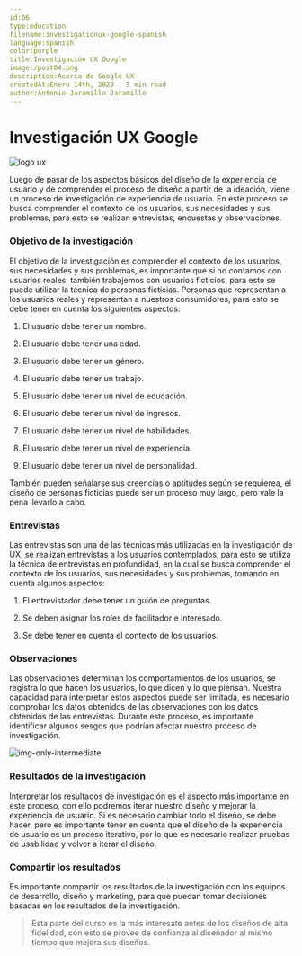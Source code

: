 ```yaml
---
id:06
type:education
filename:investigationux-google-spanish
language:spanish
color:purple
title:Investigación UX Google
image:/post04.png
description:Acerca de Google UX
createdAt:Enero 14th, 2023 - 5 min read
author:Antonio Jaramillo Jaramillo
---
```


# Investigación UX Google

![logo ux](https://backendblog.fly.dev/post04.png)

Luego de pasar de los aspectos básicos del diseño de la experiencia de usuario y de comprender el proceso de diseño a partir de la ideación, viene un proceso de investigación de experiencia de usuario. En este proceso se busca comprender el contexto de los usuarios, sus necesidades y sus problemas, para esto se realizan entrevistas, encuestas y observaciones.

### Objetivo de la investigación

El objetivo de la investigación es comprender el contexto de los usuarios, sus necesidades y sus problemas, es importante que si no contamos con usuarios reales, también trabajemos con usuarios ficticios, para esto se puede utilizar la técnica de personas ficticias. Personas que representan a los usuarios reales y representan a nuestros consumidores, para esto se debe tener en cuenta los siguientes aspectos:

1. El usuario debe tener un nombre.

2. El usuario debe tener una edad.

3. El usuario debe tener un género.

4. El usuario debe tener un trabajo.

5. El usuario debe tener un nivel de educación.

6. El usuario debe tener un nivel de ingresos.

7. El usuario debe tener un nivel de habilidades.

8. El usuario debe tener un nivel de experiencia.

9. El usuario debe tener un nivel de personalidad.

También pueden señalarse sus creencias o aptitudes según se requierea, el diseño de personas ficticias puede ser un proceso muy largo, pero vale la pena llevarlo a cabo.

### Entrevistas

Las entrevistas son una de las técnicas más utilizadas en la investigación de UX, se realizan entrevistas a los usuarios contemplados, para esto se utiliza la técnica de entrevistas en profundidad, en la cual se busca comprender el contexto de los usuarios, sus necesidades y sus problemas, tomando en cuenta algunos aspectos:

1. El entrevistador debe tener un guión de preguntas.

2. Se deben asignar los roles de facilitador e interesado.

3. Se debe tener en cuenta el contexto de los usuarios.

### Observaciones

Las observaciones determinan los comportamientos de los usuarios, se registra lo que hacen los usuarios, lo que dicen y lo que piensan. Nuestra capacidad para interpretar estos aspectos puede ser limitada, es necesario comprobar los datos obtenidos de las observaciones con los datos obtenidos de las entrevistas. Durante este proceso, es importante identificar algunos sesgos que podrían afectar nuestro proceso de investigación.


![img-only-intermediate](https://backendblog.fly.dev/post04-01.png)

### Resultados de la investigación

Interpretar los resultados de investigación es el aspecto más importante en este proceso, con ello podremos iterar nuestro diseño y mejorar la experiencia de usuario. Si es necesario cambiar todo el diseño, se debe hacer, pero es importante tener en cuenta que el diseño de la experiencia de usuario es un proceso iterativo, por lo que es necesario realizar pruebas de usabilidad y volver a iterar el diseño.

### Compartir los resultados

Es importante compartir los resultados de la investigación con los equipos de desarrollo, diseño y marketing, para que puedan tomar decisiones basadas en los resultados de la investigación. 

> Esta parte del curso es la más interesate antes de los diseños de alta fidelidad, con esto se provee de confianza al diseñador al mismo tiempo que mejora sus diseños.


